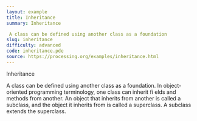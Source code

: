 ```yaml
---
layout: example
title: Inheritance
summary: Inheritance 

 A class can be defined using another class as a foundation
slug: inheritance
difficulty: advanced
code: inheritance.pde
source: https://processing.org/examples/inheritance.html
---
```


Inheritance 

 A class can be defined using another class as a foundation. In object-oriented programming terminology, one class can inherit fi elds and methods from another. An object that inherits from another is called a subclass, and the object it inherits from is called a superclass. A subclass extends the superclass.
